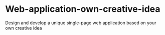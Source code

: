 # Web-application-own-creative-idea
Design and develop a unique single-page web application based on your  own creative idea
